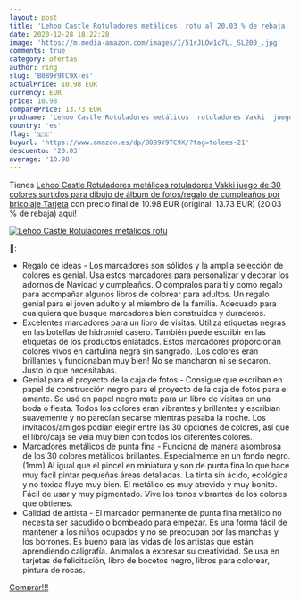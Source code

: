 ```yaml
---
layout: post
title: 'Lehoo Castle Rotuladores metálicos  rotu al 20.03 % de rebaja'
date: 2020-12-28 18:22:28
image: 'https://m.media-amazon.com/images/I/51rJLOw1c7L._SL200_.jpg'
comments: true
category: ofertas
author: ring
slug: 'B089Y9TC9X-es'
actualPrice: 10.98 EUR
currency: EUR
price: 10.98
comparePrice: 13.73 EUR
prodname: 'Lehoo Castle Rotuladores metálicos  rotuladores Vakki  juego de 30 colores surtidos para dibujo de álbum de fotos/regalo de cumpleaños por bricolaje Tarjeta'
country: 'es'
flag: '🇪🇸'
buyurl: 'https://www.amazon.es/dp/B089Y9TC9X/?tag=tolees-21'
descuento: '20.03'
average: '10.98'
---
```


Tienes [Lehoo Castle Rotuladores metálicos  rotuladores Vakki  juego de 30 colores surtidos para dibujo de álbum de fotos/regalo de cumpleaños por bricolaje Tarjeta](https://www.amazon.es/dp/B089Y9TC9X/?tag=tolees-21) con precio final de  10.98 EUR (original: 13.73 EUR) (20.03 %  de rebaja) aqui!

[![Lehoo Castle Rotuladores metálicos  rotu](https://m.media-amazon.com/images/I/51rJLOw1c7L._SL200_.jpg)](https://www.amazon.es/dp/B089Y9TC9X/?tag=tolees-21)

🔎:

- Regalo de ideas - Los marcadores son sólidos y la amplia selección de colores es genial. Usa estos marcadores para personalizar y decorar los adornos de Navidad y cumpleaños. O compralos para ti y como regalo para acompañar algunos libros de colorear para adultos. Un regalo genial para el joven adulto y el miembro de la familia. Adecuado para cualquiera que busque marcadores bien construidos y duraderos.
- Excelentes marcadores para un libro de visitas. Utiliza etiquetas negras en las botellas de hidromiel casero. También puede escribir en las etiquetas de los productos enlatados. Estos marcadores proporcionan colores vivos en cartulina negra sin sangrado. ¡Los colores eran brillantes y funcionaban muy bien! No se mancharon ni se secaron. Justo lo que necesitabas.
- Genial para el proyecto de la caja de fotos - Consigue que escriban en papel de construcción negro para el proyecto de la caja de fotos para el amante. Se usó en papel negro mate para un libro de visitas en una boda o fiesta. Todos los colores eran vibrantes y brillantes y escribían suavemente y no parecían secarse mientras pasaba la noche. Los invitados/amigos podían elegir entre las 30 opciones de colores, así que el libro/caja se veía muy bien con todos los diferentes colores.
- Marcadores metálicos de punta fina - Funciona de manera asombrosa de los 30 colores metálicos brillantes. Especialmente en un fondo negro. (1mm) Al igual que el pincel en miniatura y son de punta fina lo que hace muy fácil pintar pequeñas áreas detalladas. La tinta sin ácido, ecológica y no tóxica fluye muy bien. El metálico es muy atrevido y muy bonito. Fácil de usar y muy pigmentado. Vive los tonos vibrantes de los colores que obtienes.
- Calidad de artista - El marcador permanente de punta fina metálico no necesita ser sacudido o bombeado para empezar. Es una forma fácil de mantener a los niños ocupados y no se preocupan por las manchas y los borrones. Es bueno para las vidas de los artistas que están aprendiendo caligrafía. Anímalos a expresar su creatividad. Se usa en tarjetas de felicitación, libro de bocetos negro, libros para colorear, pintura de rocas.

[Comprar!!!](https://www.amazon.es/dp/B089Y9TC9X/?tag=tolees-21)
